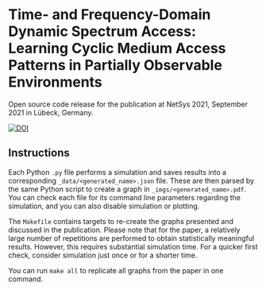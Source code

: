 # Time- and Frequency-Domain Dynamic Spectrum Access: Learning Cyclic Medium Access Patterns in Partially Observable Environments
Open source code release for the publication at NetSys 2021, September 2021 in Lübeck, Germany.

[![DOI](https://zenodo.org/badge/DOI/10.5281/zenodo.5195407.svg)](https://doi.org/10.5281/zenodo.5195407)


## Instructions
Each Python `.py` file performs a simulation and saves results into a corresponding `_data/<generated_name>.json` file. 
These are then parsed by the same Python script to create a graph in `_imgs/<generated_name>.pdf`.  
You can check each file for its command line parameters regarding the simulation, and you can also disable simulation or plotting.

The `Makefile` contains targets to re-create the graphs presented and discussed in the publication.
Please note that for the paper, a relatively large number of repetitions are performed to obtain statistically meaningful results.
However, this requires substantial simulation time. 
For a quicker first check, consider simulation just once or for a shorter time.

You can run `make all` to replicate all graphs from the paper in one command.
